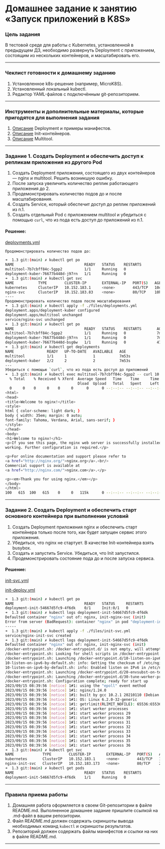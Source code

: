 # Домашнее задание к занятию «Запуск приложений в K8S»

### Цель задания

В тестовой среде для работы с Kubernetes, установленной в предыдущем ДЗ, необходимо развернуть Deployment с приложением, состоящим из нескольких контейнеров, и масштабировать его.

------

### Чеклист готовности к домашнему заданию

1. Установленное k8s-решение (например, MicroK8S).
2. Установленный локальный kubectl.
3. Редактор YAML-файлов с подключённым git-репозиторием.

------

### Инструменты и дополнительные материалы, которые пригодятся для выполнения задания

1. [Описание](https://kubernetes.io/docs/concepts/workloads/controllers/deployment/) Deployment и примеры манифестов.
2. [Описание](https://kubernetes.io/docs/concepts/workloads/pods/init-containers/) Init-контейнеров.
3. [Описание](https://github.com/wbitt/Network-MultiTool) Multitool.

------

### Задание 1. Создать Deployment и обеспечить доступ к репликам приложения из другого Pod

1. Создать Deployment приложения, состоящего из двух контейнеров — nginx и multitool. Решить возникшую ошибку.
2. После запуска увеличить количество реплик работающего приложения до 2.
3. Продемонстрировать количество подов до и после масштабирования.
4. Создать Service, который обеспечит доступ до реплик приложений из п.1.
5. Создать отдельный Pod с приложением multitool и убедиться с помощью `curl`, что из пода есть доступ до приложений из п.1.

#### Решение:

[deployments.yml](files/deployments.yml)

```bash
Продемонстрировать количество подов до:

➜  1.3 git:(main) ✗ kubectl get po
NAME                                READY   STATUS    RESTARTS         AGE
multitool-7b7cbff84c-5gpp2          1/1     Running   0                108s
deployment-kuber-76677b448d-j97rn   1/1     Running   0                108s
➜  1.3 git:(main) ✗ kubectl get svc        
NAME           TYPE        CLUSTER-IP       EXTERNAL-IP   PORT(S)   AGE
kubernetes     ClusterIP   10.152.183.1     <none>        443/TCP   10d
nginx-svc      ClusterIP   10.152.183.83    <none>        80/TCP    10h
----
Продемонстрировать количество подов после масштабирования
➜  1.3 git:(main) ✗ kubectl apply -f ./files/deployments.yml
deployment.apps/deployment-kuber configured
deployment.apps/multitool unchanged
service/nginx-svc unchanged
➜  1.3 git:(main) ✗ kubectl get po                          
NAME                                READY   STATUS    RESTARTS       AGE
multitool-7b7cbff84c-5gpp2          1/1     Running   0              7m59s
deployment-kuber-76677b448d-j97rn   1/1     Running   0              7m59s
deployment-kuber-76677b448d-bsg6w   1/1     Running   0              47s
➜  1.3 git:(main) ✗ kubectl get deployments                 
NAME               READY   UP-TO-DATE   AVAILABLE   AGE
multitool          1/1     1            1           7m53s
deployment-kuber   2/2     2            2           7m53s
---
Убедиться с помощью `curl`, что из пода есть доступ до приложений
➜  1.3 git:(main) ✗ kubectl exec multitool-7b7cbff84c-5gpp2 -- curl 10.152.183.83
  % Total    % Received % Xferd  Average Speed   Time    Time     Time  Current
                                 Dload  Upload   Total   Spent    Left  Speed
  0     0    0     0    0     0      0      0 --:--:-- --:--:-- --:--:--     0<!DOCTYPE html>
<html>
<head>
<title>Welcome to nginx!</title>
<style>
html { color-scheme: light dark; }
body { width: 35em; margin: 0 auto;
font-family: Tahoma, Verdana, Arial, sans-serif; }
</style>
</head>
<body>
<h1>Welcome to nginx!</h1>
<p>If you see this page, the nginx web server is successfully installed and
working. Further configuration is required.</p>

<p>For online documentation and support please refer to
<a href="http://nginx.org/">nginx.org</a>.<br/>
Commercial support is available at
<a href="http://nginx.com/">nginx.com</a>.</p>

<p><em>Thank you for using nginx.</em></p>
</body>
</html>
100   615  100   615    0     0   115k      0 --:--:-- --:--:-- --:--:--  150k
```
------

### Задание 2. Создать Deployment и обеспечить старт основного контейнера при выполнении условий

1. Создать Deployment приложения nginx и обеспечить старт контейнера только после того, как будет запущен сервис этого приложения.
2. Убедиться, что nginx не стартует. В качестве Init-контейнера взять busybox.
3. Создать и запустить Service. Убедиться, что Init запустился.
4. Продемонстрировать состояние пода до и после запуска сервиса.

#### Решение:

[init-svc.yml](files/init-svc.yml)

[init-deploy.yml](files/init-deploy.yml)

```bash
➜  1.3 git:(main) ✗ kubectl get po
NAME                                READY   STATUS     RESTARTS         AGE
deployment-init-54667d5fc9-4f6dk    0/1     Init:0/1   0                57s
➜  1.3 git:(main) ✗ kubectl logs deployment-init-54667d5fc9-4f6dk
Defaulted container "nginx" out of: nginx, init-nginx-svc (init)
Error from server (BadRequest): container "nginx" in pod "deployment-init-54667d5fc9-4f6dk" is waiting to start: PodInitializing
-----
➜  1.3 git:(main) ✗ kubectl apply -f ./files/init-svc.yml        
service/nginx-init-svc created
➜  1.3 git:(main) ✗ kubectl logs deployment-init-54667d5fc9-4f6dk
Defaulted container "nginx" out of: nginx, init-nginx-svc (init)
/docker-entrypoint.sh: /docker-entrypoint.d/ is not empty, will attempt to perform configuration
/docker-entrypoint.sh: Looking for shell scripts in /docker-entrypoint.d/
/docker-entrypoint.sh: Launching /docker-entrypoint.d/10-listen-on-ipv6-by-default.sh
10-listen-on-ipv6-by-default.sh: info: Getting the checksum of /etc/nginx/conf.d/default.conf
10-listen-on-ipv6-by-default.sh: info: Enabled listen on IPv6 in /etc/nginx/conf.d/default.conf
/docker-entrypoint.sh: Launching /docker-entrypoint.d/20-envsubst-on-templates.sh
/docker-entrypoint.sh: Launching /docker-entrypoint.d/30-tune-worker-processes.sh
/docker-entrypoint.sh: Configuration complete; ready for start up
2023/09/15 08:39:56 [notice] 1#1: using the "epoll" event method
2023/09/15 08:39:56 [notice] 1#1: nginx/1.24.0
2023/09/15 08:39:56 [notice] 1#1: built by gcc 10.2.1 20210110 (Debian 10.2.1-6) 
2023/09/15 08:39:56 [notice] 1#1: OS: Linux 6.2.0-32-generic
2023/09/15 08:39:56 [notice] 1#1: getrlimit(RLIMIT_NOFILE): 65536:65536
2023/09/15 08:39:56 [notice] 1#1: start worker processes
2023/09/15 08:39:56 [notice] 1#1: start worker process 29
2023/09/15 08:39:56 [notice] 1#1: start worker process 30
2023/09/15 08:39:56 [notice] 1#1: start worker process 31
2023/09/15 08:39:56 [notice] 1#1: start worker process 32
2023/09/15 08:39:56 [notice] 1#1: start worker process 33
2023/09/15 08:39:56 [notice] 1#1: start worker process 34
2023/09/15 08:39:56 [notice] 1#1: start worker process 35
2023/09/15 08:39:56 [notice] 1#1: start worker process 36
➜  1.3 git:(main) ✗ kubectl get svc
NAME             TYPE        CLUSTER-IP       EXTERNAL-IP   PORT(S)   AGE
kubernetes       ClusterIP   10.152.183.1     <none>        443/TCP   10d
nginx-init-svc   ClusterIP   10.152.183.173   <none>        80/TCP    2m22s
➜  1.3 git:(main) ✗ kubectl get pods
NAME                                READY   STATUS    RESTARTS         AGE
deployment-init-54667d5fc9-4f6dk    1/1     Running   0                6m1s
```
------

### Правила приема работы

1. Домашняя работа оформляется в своем Git-репозитории в файле README.md. Выполненное домашнее задание пришлите ссылкой на .md-файл в вашем репозитории.
2. Файл README.md должен содержать скриншоты вывода необходимых команд `kubectl` и скриншоты результатов.
3. Репозиторий должен содержать файлы манифестов и ссылки на них в файле README.md.

------
